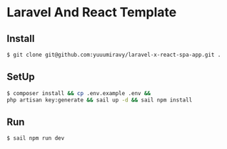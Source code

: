 # Laravel And React Template

## Install
```bash
$ git clone git@github.com:yuuumiravy/laravel-x-react-spa-app.git .
```

## SetUp
```bash
$ composer install && cp .env.example .env &&
php artisan key:generate && sail up -d && sail npm install
```

## Run
```bash
$ sail npm run dev
```
